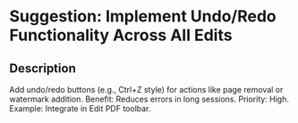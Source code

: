 # Suggestion: Implement Undo/Redo Functionality Across All Edits

## Description
Add undo/redo buttons (e.g., Ctrl+Z style) for actions like page removal or watermark addition. Benefit: Reduces errors in long sessions. Priority: High. Example: Integrate in Edit PDF toolbar.